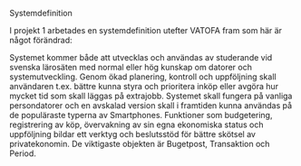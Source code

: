 Systemdefinition

I projekt 1 arbetades en systemdefinition utefter VATOFA fram som här är något förändrad:

Systemet kommer både att utvecklas och användas av studerande vid svenska lärosäten med normal eller hög kunskap om datorer och systemutveckling. Genom ökad planering, kontroll och uppföljning skall användaren t.ex. bättre kunna styra och prioritera inköp eller avgöra hur mycket tid som skall läggas på extrajobb. Systemet skall fungera på vanliga persondatorer och en avskalad version skall i framtiden kunna användas på de populäraste typerna av Smartphones. Funktioner som budgetering, registrering av köp, övervakning av sin egna ekonomiska status och uppföljning bildar ett verktyg och beslutsstöd för bättre skötsel av privatekonomin. De viktigaste objekten är Bugetpost, Transaktion och Period.